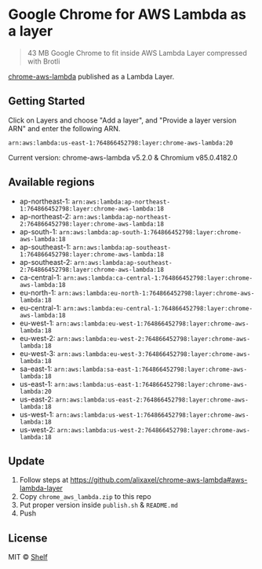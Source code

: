 # Google Chrome for AWS Lambda as a layer

> 43 MB Google Chrome to fit inside AWS Lambda Layer compressed with Brotli

[chrome-aws-lambda](https://github.com/alixaxel/chrome-aws-lambda) published as a Lambda Layer.

## Getting Started

Click on Layers and choose "Add a layer", and "Provide a layer version
ARN" and enter the following ARN.

```
arn:aws:lambda:us-east-1:764866452798:layer:chrome-aws-lambda:20
```

Current version: chrome-aws-lambda v5.2.0 & Chromium v85.0.4182.0

## Available regions

* ap-northeast-1: `arn:aws:lambda:ap-northeast-1:764866452798:layer:chrome-aws-lambda:18`
* ap-northeast-2: `arn:aws:lambda:ap-northeast-2:764866452798:layer:chrome-aws-lambda:18`
* ap-south-1: `arn:aws:lambda:ap-south-1:764866452798:layer:chrome-aws-lambda:18`
* ap-southeast-1: `arn:aws:lambda:ap-southeast-1:764866452798:layer:chrome-aws-lambda:18`
* ap-southeast-2: `arn:aws:lambda:ap-southeast-2:764866452798:layer:chrome-aws-lambda:18`
* ca-central-1: `arn:aws:lambda:ca-central-1:764866452798:layer:chrome-aws-lambda:18`
* eu-north-1: `arn:aws:lambda:eu-north-1:764866452798:layer:chrome-aws-lambda:18`
* eu-central-1: `arn:aws:lambda:eu-central-1:764866452798:layer:chrome-aws-lambda:18`
* eu-west-1: `arn:aws:lambda:eu-west-1:764866452798:layer:chrome-aws-lambda:18`
* eu-west-2: `arn:aws:lambda:eu-west-2:764866452798:layer:chrome-aws-lambda:18`
* eu-west-3: `arn:aws:lambda:eu-west-3:764866452798:layer:chrome-aws-lambda:18`
* sa-east-1: `arn:aws:lambda:sa-east-1:764866452798:layer:chrome-aws-lambda:18`
* us-east-1: `arn:aws:lambda:us-east-1:764866452798:layer:chrome-aws-lambda:20`
* us-east-2: `arn:aws:lambda:us-east-2:764866452798:layer:chrome-aws-lambda:18`
* us-west-1: `arn:aws:lambda:us-west-1:764866452798:layer:chrome-aws-lambda:18`
* us-west-2: `arn:aws:lambda:us-west-2:764866452798:layer:chrome-aws-lambda:18`


## Update

1. Follow steps at https://github.com/alixaxel/chrome-aws-lambda#aws-lambda-layer
2. Copy `chrome_aws_lambda.zip` to this repo
3. Put proper version inside `publish.sh` & `README.md`
4. Push

## License

MIT © [Shelf](https://shelf.io)
